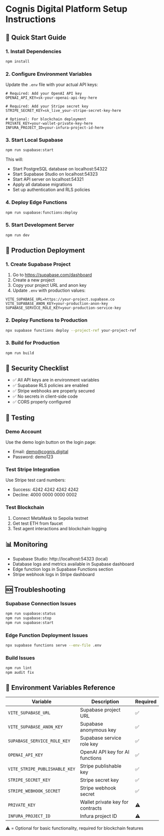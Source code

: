 # Cognis Digital Platform Setup Instructions

## 🚀 Quick Start Guide

### 1. Install Dependencies
```bash
npm install
```

### 2. Configure Environment Variables
Update the `.env` file with your actual API keys:

```env
# Required: Add your OpenAI API key
OPENAI_API_KEY=sk-your-openai-api-key-here

# Required: Add your Stripe secret key
STRIPE_SECRET_KEY=sk_live_your-stripe-secret-key-here

# Optional: For blockchain deployment
PRIVATE_KEY=your-wallet-private-key-here
INFURA_PROJECT_ID=your-infura-project-id-here
```

### 3. Start Local Supabase
```bash
npm run supabase:start
```

This will:
- Start PostgreSQL database on localhost:54322
- Start Supabase Studio on localhost:54323
- Start API server on localhost:54321
- Apply all database migrations
- Set up authentication and RLS policies

### 4. Deploy Edge Functions
```bash
npm run supabase:functions:deploy
```

### 5. Start Development Server
```bash
npm run dev
```

## 🔧 Production Deployment

### 1. Create Supabase Project
1. Go to https://supabase.com/dashboard
2. Create a new project
3. Copy your project URL and anon key
4. Update `.env` with production values:

```env
VITE_SUPABASE_URL=https://your-project.supabase.co
VITE_SUPABASE_ANON_KEY=your-production-anon-key
SUPABASE_SERVICE_ROLE_KEY=your-production-service-key
```

### 2. Deploy Functions to Production
```bash
npx supabase functions deploy --project-ref your-project-ref
```

### 3. Build for Production
```bash
npm run build
```

## 🔐 Security Checklist

- ✅ All API keys are in environment variables
- ✅ Supabase RLS policies are enabled
- ✅ Stripe webhooks are properly secured
- ✅ No secrets in client-side code
- ✅ CORS properly configured

## 🧪 Testing

### Demo Account
Use the demo login button on the login page:
- Email: demo@cognis.digital
- Password: demo123

### Test Stripe Integration
Use Stripe test card numbers:
- Success: 4242 4242 4242 4242
- Decline: 4000 0000 0000 0002

### Test Blockchain
1. Connect MetaMask to Sepolia testnet
2. Get test ETH from faucet
3. Test agent interactions and blockchain logging

## 📊 Monitoring

- Supabase Studio: http://localhost:54323 (local)
- Database logs and metrics available in Supabase dashboard
- Edge function logs in Supabase Functions section
- Stripe webhook logs in Stripe dashboard

## 🆘 Troubleshooting

### Supabase Connection Issues
```bash
npm run supabase:status
npm run supabase:stop
npm run supabase:start
```

### Edge Function Deployment Issues
```bash
npx supabase functions serve --env-file .env
```

### Build Issues
```bash
npm run lint
npm audit fix
```

## 📝 Environment Variables Reference

| Variable | Description | Required |
|----------|-------------|----------|
| `VITE_SUPABASE_URL` | Supabase project URL | ✅ |
| `VITE_SUPABASE_ANON_KEY` | Supabase anonymous key | ✅ |
| `SUPABASE_SERVICE_ROLE_KEY` | Supabase service role key | ✅ |
| `OPENAI_API_KEY` | OpenAI API key for AI functions | ✅ |
| `VITE_STRIPE_PUBLISHABLE_KEY` | Stripe publishable key | ✅ |
| `STRIPE_SECRET_KEY` | Stripe secret key | ✅ |
| `STRIPE_WEBHOOK_SECRET` | Stripe webhook secret | ✅ |
| `PRIVATE_KEY` | Wallet private key for contracts | ⚠️ |
| `INFURA_PROJECT_ID` | Infura project ID | ⚠️ |

⚠️ = Optional for basic functionality, required for blockchain features